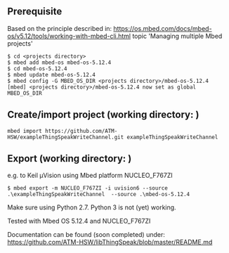 Prerequisite
------------
Based on the principle described in: https://os.mbed.com/docs/mbed-os/v5.12/tools/working-with-mbed-cli.html topic 'Managing multiple Mbed projects'
```
$ cd <projects directory>
$ mbed add mbed-os mbed-os-5.12.4
$ cd mbed-os-5.12.4
$ mbed update mbed-os-5.12.4
$ mbed config -G MBED_OS_DIR <projects directory>/mbed-os-5.12.4
[mbed] <projects directory>/mbed-os-5.12.4 now set as global MBED_OS_DIR
```

Create/import project (working directory: <projects directory>)
---------------------------------------------------------------
```
mbed import https://github.com/ATM-HSW/exampleThingSpeakWriteChannel.git exampleThingSpeakWriteChannel
```

Export (working directory: <projects directory>)
------------------------------------------------
e.g. to Keil µVision using Mbed platform NUCLEO_F767ZI
```
$ mbed export -m NUCLEO_F767ZI -i uvision6 --source .\exampleThingSpeakWriteChannel  --source .\mbed-os-5.12.4
```

Make sure using Python 2.7. Python 3 is not (yet) working.

Tested with Mbed OS 5.12.4 and NUCLEO_F767ZI

Documentation can be found (soon completed) under: https://github.com/ATM-HSW/libThingSpeak/blob/master/README.md
